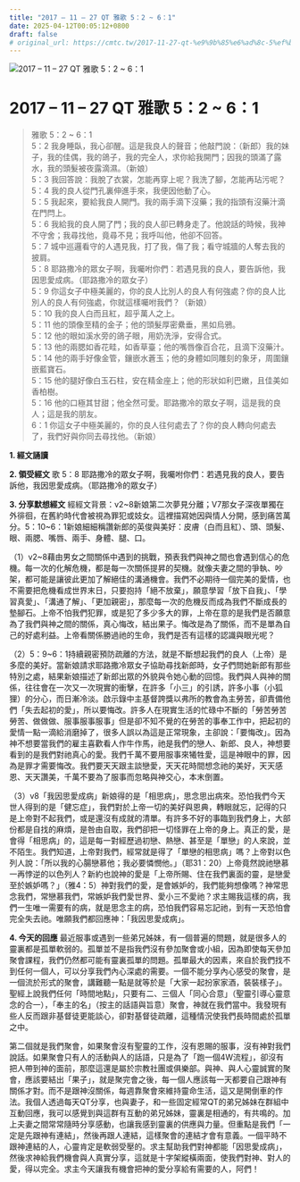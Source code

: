 ```yaml
---
title: "2017 – 11 – 27 QT 雅歌 5：2 ~ 6：1"
date: 2025-04-12T00:05:12+0800
draft: false
# original_url: https://cmtc.tw/2017-11-27-qt-%e9%9b%85%e6%ad%8c-5%ef%bc%9a2-6%ef%bc%9a1
---
```


![2017 – 11 – 27 QT 雅歌 5：2 ~ 6：1](/images/qt.jpg   "2017 – 11 – 27 QT 雅歌 5：2 ~ 6：1")

# 2017 – 11 – 27 QT 雅歌 5：2 ~ 6：1

> 雅歌 5：2 ~ 6：1  
> 5：2 我身睡臥，我心卻醒。這是我良人的聲音；他敲門說：（新郎）我的妹子，我的佳偶，我的鴿子，我的完全人，求你給我開門；因我的頭滿了露水，我的頭髮被夜露滴濕。（新娘）  
> 5：3 我回答說：我脫了衣裳，怎能再穿上呢？我洗了腳，怎能再玷污呢？  
> 5：4 我的良人從門孔裏伸進手來，我便因他動了心。  
> 5：5 我起來，要給我良人開門。我的兩手滴下沒藥；我的指頭有沒藥汁滴在門閂上。  
> 5：6 我給我的良人開了門；我的良人卻已轉身走了。他說話的時候，我神不守舍；我尋找他，竟尋不見；我呼叫他，他卻不回答。  
> 5：7 城中巡邏看守的人遇見我，打了我，傷了我；看守城牆的人奪去我的披肩。  
> 5：8 耶路撒冷的眾女子啊，我囑咐你們：若遇見我的良人，要告訴他，我因思愛成病。（耶路撒冷的眾女子）  
> 5：9 你這女子中極美麗的，你的良人比別人的良人有何強處？你的良人比別人的良人有何強處，你就這樣囑咐我們？（新娘）  
> 5：10 我的良人白而且紅，超乎萬人之上。  
> 5：11 他的頭像至精的金子；他的頭髮厚密纍垂，黑如烏鴉。  
> 5：12 他的眼如溪水旁的鴿子眼，用奶洗淨，安得合式。  
> 5：13 他的兩腮如香花畦，如香草臺；他的嘴唇像百合花，且滴下沒藥汁。  
> 5：14 他的兩手好像金管，鑲嵌水蒼玉；他的身體如同雕刻的象牙，周圍鑲嵌藍寶石。  
> 5：15 他的腿好像白玉石柱，安在精金座上；他的形狀如利巴嫩，且佳美如香柏樹。  
> 5：16 他的口極其甘甜；他全然可愛。耶路撒冷的眾女子啊，這是我的良人；這是我的朋友。  
> 6：1 你這女子中極美麗的，你的良人往何處去了？你的良人轉向何處去了，我們好與你同去尋找他。（新娘）

**1. 經文誦讀**

**2. 領受經文**
歌 5：8 耶路撒冷的眾女子啊，我囑咐你們：若遇見我的良人，要告訴他，我因思愛成病。（耶路撒冷的眾女子）

**3. 分享默想經文**
經經文背景：v2\~8新娘第二次夢見分離；V7那女子深夜單獨在外徘徊，在舊約時代會被視為罪犯或妓女。這裡描寫她因與情人分開，感到痛苦萬分。5：10\~6：1新娘細細稱讚新郎的英俊與美好：皮膚（白而且紅）、頭、頭髮、眼、兩腮、嘴唇、兩手、身體、腿、口。

（1）v2\~8藉由男女之間關係中遇到的挑戰，預表我們與神之間也會遇到信心的危機。每一次的化解危機，都是每一次關係提昇的契機。就像夫妻之間的爭執、吵架，都可能是讓彼此更加了解絕佳的溝通機會。我們不必期待一個完美的愛情，也不需要把危機看成世界末日，只要抱持「絕不放棄」，願意學習「放下自我」、「學習真愛」、「溝通了解」、「更加親密」，那麼每一次的危機反而成為我們不斷成長的墊腳石。上帝不怕我們犯罪，或是犯了多少多大的罪，上帝在意的是我們是否願意為了我們與神之間的關係，真心悔改，結出果子。悔改是為了關係，而不是單為自己的好處利益。上帝看關係勝過祂的生命，我們是否有這樣的認識與眼光呢？

（2）5：9\~6：1持續親密預防疏離的方法，就是不斷想起我們的良人（上帝）是多麼的美好。當新娘請求耶路撒冷眾女子協助尋找新郎時，女子們問她新郎有那些特別之處，結果新娘描述了新郎出眾的外貌與令她心動的回憶。我們與人與神的關係，往往會在一次又一次現實的衝擊，在許多「小三」的引誘，許多小事（小狐狸）的分心，而日漸冷淡。啟示錄中主基督誇獎以弗所的教會為主勞苦，卻責備他們「失去起初的愛」，所以要悔改。許多人在現實生活的忙碌中不斷的「勞苦勞苦勞苦、做做做、服事服事服事」但是卻不知不覺的在勞苦的事奉工作中，把起初的愛情一點一滴給消磨掉了，很多人誤以為這是正常現象，主卻說：「要悔改」。因為神不想要當我們的雇主喜歡看人作牛作馬，祂是我們的戀人、新郎、良人，神想要看到的是我們對祂真心的愛。我們千萬不要用服事來犧牲愛，這是神眼中的罪，因為是罪才需要悔改。我們要天天跟主談戀愛，天天花時間想念祂的美好，天天感恩、天天讚美，千萬不要為了服事而忽略與神交心，本末倒置。

（3）v8「我因思愛成病」新娘得的是「相思病」，思念思出病來。恐怕我們今天世人得到的是「健忘症」，我們對於上帝一切的美好與恩典，轉眼就忘，記得的只是上帝對不起我們，或是還沒有成就的清單。有許多不好的事臨到我們身上，大部份都是自找的麻煩，是咎由自取，我們卻把一切怪罪在上帝的身上。真正的愛，是會得「相思病」的，這是每一對經歷過初戀、熱戀、甚至是「單戀」的人來說，並不陌生。我們知道，上帝對我們，經常就是得了「單戀的相思病」嗎？上帝對以色列人說：「所以我的心腸戀慕他；我必要憐憫他。」（耶31：20）上帝竟然說祂戀慕一再悖逆的以色列人？新約也說神的愛是「上帝所賜、住在我們裏面的靈，是戀愛至於嫉妒嗎？」（雅4：5）神對我們的愛，是會嫉妒的，我們能夠想像嗎？神常思念我們，常戀慕我們，常嫉妒我們愛世界、愛小三不愛祂？求主賜我這樣的病，我們一生唯一需要有的病，就是思念主的病，恐怕我們容易忘記祂，到有一天恐怕會完全失去祂。唯願我們都回應神：「我因思愛成病」。

**4. 今天的回應**
最近服事或遇到一些弟兄姊妹，有一個普遍的問題，就是很多人的靈裏都是孤單軟弱的。孤單並不是指我們沒有參加聚會或小組，因為即使每天參加聚會課程，我們仍然都可能有靈裏孤單的問題。孤單最大的因素，來自於我們找不到任何一個人，可以分享我們內心深處的需要。一個不能分享內心感受的聚會，是一個流於形式的聚會，講難聽一點是就等於是「大家一起扮家家酒，裝裝樣子」。聖經上說我們任何「時間地點」，只要有二、三個人「同心合意」（聖靈引導心靈意念的合一），「奉主的名」（按主的話語與旨意）聚會，神就在我們當中。我發現有些人反而跟非基督徒更能談心，卻對基督徒疏離，這種情況使我們長時間處於孤單之中。

第二個就是我們聚會，如果聚會沒有聖靈的工作，沒有恩賜的服事，沒有神對我們說話。如果聚會只有人的活動與人的話語，只是為了「跑一個4W流程」，卻沒有把人帶到神的面前，那麼這還是屬於宗教社團或俱樂部。與神、與人心靈誠實的聚會，應該要結出「果子」，就是聚完會之後，每一個人應該每一天都要自己跟神有關係才對。而不是跟神沒關係，每週靠聚會來維持靈命生活，這又是開倒車的作法。我個人透過每天QT分享，也與妻子，和一些固定經常QT的弟兄姊妹在群組中互動回應，我可以感覺到與這群有互動的弟兄姊妹，靈裏是相通的，有共鳴的。加上夫妻之間常常隨時分享感動，也讓我感到靈裏的供應與力量。但重點是我們「一定是先跟神有連結」，然後再跟人連結，這樣聚會的連結才會有意義。一個平時不跟神連結的人，心靈肯定是軟弱受壓的。求主幫助我們對神都能「因思愛成病」，然後求神給我們機會與人真實分享，這就是十字架縱橫兩面，使我們對神、對人的愛，得以完全。求主今天讓我有機會把神的愛分享給有需要的人，阿們！
